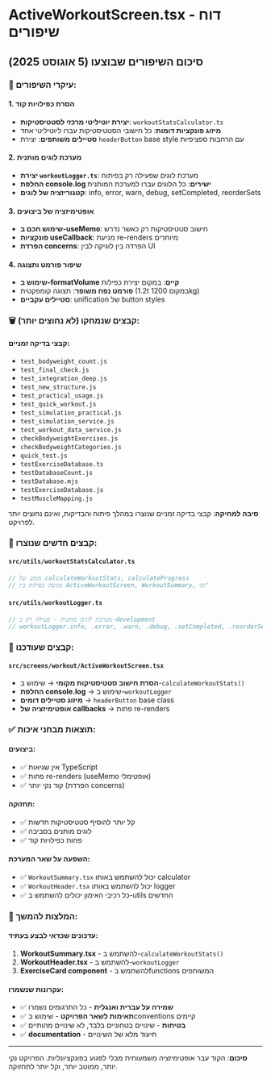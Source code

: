 # ActiveWorkoutScreen.tsx - דוח שיפורים

## סיכום השיפורים שבוצעו (5 אוגוסט 2025)

### 🎯 עיקרי השיפורים:

#### 1. **הסרת כפילויות קוד**

- **יצירת יוטיליטי מרכזי לסטטיסטיקות**: `workoutStatsCalculator.ts`
- **מיזוג פונקציות דומות**: כל חישובי הסטטיסטיקות עברו ליוטיליטי אחד
- **סטיילים משותפים**: יצירת `headerButton` base style עם הרחבות ספציפיות

#### 2. **מערכת לוגים מותנית**

- **יצירת `workoutLogger.ts`**: מערכת לוגים שפעילה רק בפיתוח
- **החלפת console.log ישירים**: כל הלוגים עברו למערכת המותנית
- **קטגוריזציה של לוגים**: info, error, warn, debug, setCompleted, reorderSets

#### 3. **אופטימיזציה של ביצועים**

- **שימוש חכם ב-useMemo**: חישוב סטטיסטיקות רק כאשר נדרש
- **פונקציות useCallback**: מניעת re-renders מיותרים
- **הפרדת concerns**: הפרדה בין לוגיקה לבין UI

#### 4. **שיפור פורמט ותצוגה**

- **שימוש ב-formatVolume קיים**: במקום יצירת כפילות
- **פורמט נפח משופר**: תצוגה קומפקטית (1.2t במקום 1200kg)
- **סטיילים עקביים**: unification של button styles

### 🗑️ קבצים שנמחקו (לא נחוצים יותר):

#### קבצי בדיקה זמניים:

- `test_bodyweight_count.js`
- `test_final_check.js`
- `test_integration_deep.js`
- `test_new_structure.js`
- `test_practical_usage.js`
- `test_quick_workout.js`
- `test_simulation_practical.js`
- `test_simulation_service.js`
- `test_workout_data_service.js`
- `checkBodyweightExercises.js`
- `checkBodyweightCategories.js`
- `quick_test.js`
- `testExerciseDatabase.ts`
- `testDatabaseCount.js`
- `testDatabase.mjs`
- `testExerciseDatabase.js`
- `testMuscleMapping.js`

**סיבה למחיקה**: קבצי בדיקה זמניים שנוצרו במהלך פיתוח והבדיקות, ואינם נחוצים יותר לפרויקט.

### 📁 קבצים חדשים שנוצרו:

#### `src/utils/workoutStatsCalculator.ts`

```typescript
// ממש של calculateWorkoutStats, calculateProgress
// מניעת כפילות בין ActiveWorkoutScreen, WorkoutSummary, וכו'
```

#### `src/utils/workoutLogger.ts`

```typescript
// מערכת לוגים מותנית - פעילה רק ב-development
// workoutLogger.info, .error, .warn, .debug, .setCompleted, .reorderSets
```

### 🔄 קבצים שעודכנו:

#### `src/screens/workout/ActiveWorkoutScreen.tsx`

- **הסרת חישוב סטטיסטיקות מקומי** → שימוש ב-`calculateWorkoutStats()`
- **החלפת console.log** → שימוש ב-`workoutLogger`
- **מיזוג סטיילים דומים** → `headerButton` base class
- **אופטימיזציה של callbacks** → פחות re-renders

### ✅ תוצאות מבחני איכות:

#### ביצועים:

- ✅ אין שגיאות TypeScript
- ✅ פחות re-renders (useMemo אופטימלי)
- ✅ קוד נקי יותר (הפרדת concerns)

#### תחזוקה:

- ✅ קל יותר להוסיף סטטיסטיקות חדשות
- ✅ לוגים מותנים בסביבה
- ✅ פחות כפילויות קוד

#### השפעה על שאר המערכת:

- ✅ `WorkoutSummary.tsx` יכול להשתמש באותו calculator
- ✅ `WorkoutHeader.tsx` יכול להשתמש באותו logger
- ✅ כל רכיבי האימון יכולים להשתמש ב-utils החדשים

### 🎯 המלצות להמשך:

#### עדכונים שכדאי לבצע בעתיד:

1. **WorkoutSummary.tsx** - להשתמש ב-`calculateWorkoutStats()`
2. **WorkoutHeader.tsx** - להשתמש ב-`workoutLogger`
3. **ExerciseCard component** - להשתמש בfunctions המשותפים

#### עקרונות שנשמרו:

- ✅ **שמירה על עברית ואנגלית** - כל התרגומים נשמרו
- ✅ **תאימות לשאר הפרויקט** - שימוש בconventions קיימים
- ✅ **בטיחות** - שינויים בטחוניים בלבד, לא שינויים מהותיים
- ✅ **documentation** - תיעוד מלא של השינויים

---

**סיכום**: הקוד עבר אופטימיזציה משמעותית מבלי לפגוע בפונקציונליות. הפרויקט נקי יותר, ממוטב יותר, וקל יותר לתחזוקה.
